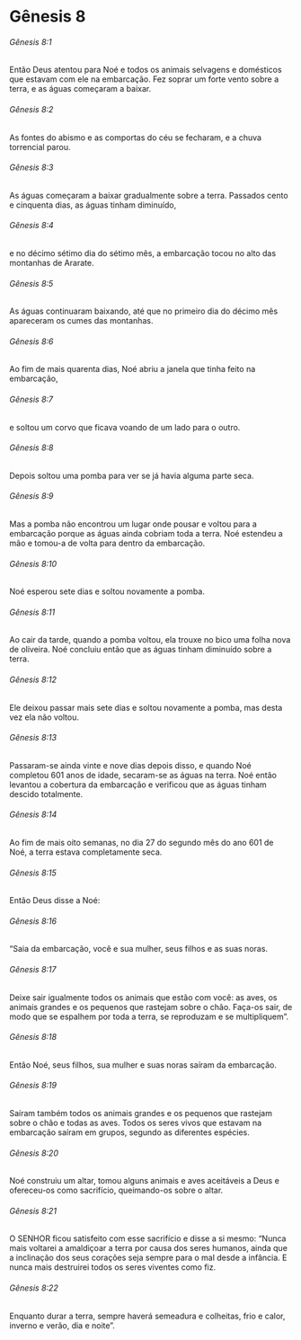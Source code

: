 # Gênesis 8

###### Gênesis 8:1

Então Deus atentou para Noé e todos os animais selvagens e domésticos que estavam com ele na embarcação. Fez soprar um forte vento sobre a terra, e as águas começaram a baixar.

###### Gênesis 8:2

As fontes do abismo e as comportas do céu se fecharam, e a chuva torrencial parou.

###### Gênesis 8:3

As águas começaram a baixar gradualmente sobre a terra. Passados cento e cinquenta dias, as águas tinham diminuído,

###### Gênesis 8:4

e no décimo sétimo dia do sétimo mês, a embarcação tocou no alto das montanhas de Ararate.

###### Gênesis 8:5

As águas continuaram baixando, até que no primeiro dia do décimo mês apareceram os cumes das montanhas.

###### Gênesis 8:6

Ao fim de mais quarenta dias, Noé abriu a janela que tinha feito na embarcação,

###### Gênesis 8:7

e soltou um corvo que ficava voando de um lado para o outro.

###### Gênesis 8:8

Depois soltou uma pomba para ver se já havia alguma parte seca.

###### Gênesis 8:9

Mas a pomba não encontrou um lugar onde pousar e voltou para a embarcação porque as águas ainda cobriam toda a terra. Noé estendeu a mão e tomou-a de volta para dentro da embarcação.

###### Gênesis 8:10

Noé esperou sete dias e soltou novamente a pomba.

###### Gênesis 8:11

Ao cair da tarde, quando a pomba voltou, ela trouxe no bico uma folha nova de oliveira. Noé concluiu então que as águas tinham diminuído sobre a terra.

###### Gênesis 8:12

Ele deixou passar mais sete dias e soltou novamente a pomba, mas desta vez ela não voltou.

###### Gênesis 8:13

Passaram-se ainda vinte e nove dias depois disso, e quando Noé completou 601 anos de idade, secaram-se as águas na terra. Noé então levantou a cobertura da embarcação e verificou que as águas tinham descido totalmente.

###### Gênesis 8:14

Ao fim de mais oito semanas, no dia 27 do segundo mês do ano 601 de Noé, a terra estava completamente seca.

###### Gênesis 8:15

Então Deus disse a Noé:

###### Gênesis 8:16

“Saia da embarcação, você e sua mulher, seus filhos e as suas noras.

###### Gênesis 8:17

Deixe sair igualmente todos os animais que estão com você: as aves, os animais grandes e os pequenos que rastejam sobre o chão. Faça-os sair, de modo que se espalhem por toda a terra, se reproduzam e se multipliquem”.

###### Gênesis 8:18

Então Noé, seus filhos, sua mulher e suas noras saíram da embarcação.

###### Gênesis 8:19

Saíram também todos os animais grandes e os pequenos que rastejam sobre o chão e todas as aves. Todos os seres vivos que estavam na embarcação saíram em grupos, segundo as diferentes espécies.

###### Gênesis 8:20

Noé construiu um altar, tomou alguns animais e aves aceitáveis a Deus e ofereceu-os como sacrifício, queimando-os sobre o altar.

###### Gênesis 8:21

O SENHOR ficou satisfeito com esse sacrifício e disse a si mesmo: “Nunca mais voltarei a amaldiçoar a terra por causa dos seres humanos, ainda que a inclinação dos seus corações seja sempre para o mal desde a infância. E nunca mais destruirei todos os seres viventes como fiz.

###### Gênesis 8:22

Enquanto durar a terra, sempre haverá semeadura e colheitas, frio e calor, inverno e verão, dia e noite”.

